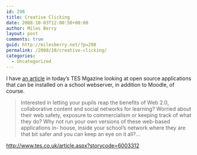 ```yaml
---
id: 298
title: Creative Clicking
date: 2008-10-03T12:00:50+00:00
author: Miles Berry
layout: post 
comments: true
guid: http://milesberry.net/?p=298
permalink: /2008/10/creative-clicking/
categories:
  - Uncategorized
---
```

I have [an article](http://www.tes.co.uk/article.aspx?storycode=2230925) in today&#8217;s TES Mgazine looking at open source applications that can be installed on a school webserver, in addition to Moodle, of course.

> Interested in letting your pupils reap the benefits of Web 2.0, collaborative content and social networks for learning? Worried about their web safety, exposure to commercialism or keeping track of what they do? Why not run your own versions of these web-based applications in- house, inside your school’s network where they are that bit safer and you can keep an eye on it all?&#8230;

<http://www.tes.co.uk/article.aspx?storycode=6003312>